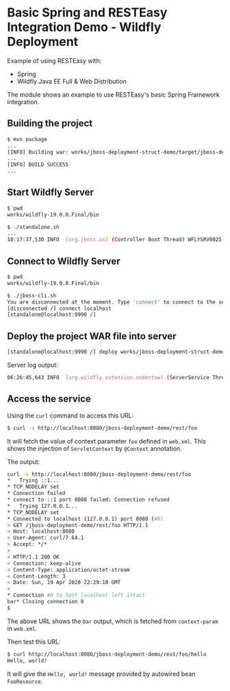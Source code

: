 # Basic Spring and RESTEasy Integration Demo - Wildfly Deployment 

Example of using RESTEasy with:

- Spring
- Wildfly Java EE Full & Web Distribution

The module shows an example to use RESTEasy's basic Spring Framework integration.

## Building the project

```bash
$ mvn package
...
[INFO] Building war: works/jboss-deployment-struct-demo/target/jboss-deployment-demo.war
...
[INFO] BUILD SUCCESS
...
```

## Start Wildfly Server

```bash
$ pwd
works/wildfly-19.0.0.Final/bin
```

```bash
$ ./standalone.sh
...
18:17:37,530 INFO  [org.jboss.as] (Controller Boot Thread) WFLYSRV0025: WildFly Full 19.0.0.Final (WildFly Core 11.0.0.Final) started in 5462ms - Started 641 of 868 services (379 services are lazy, passive or on-demand)
```

## Connect to Wildfly Server

```bash
$ pwd
works/wildfly-19.0.0.Final/bin
```

```bash
$ ./jboss-cli.sh
You are disconnected at the moment. Type 'connect' to connect to the server or 'help' for the list of supported commands.
[disconnected /] connect localhost
[standalone@localhost:9990 /]
```

## Deploy the project WAR file into server

```bash
[standalone@localhost:9990 /] deploy works/jboss-deployment-struct-demo/target/jboss-deployment-demo.war --force
```

Server log output:

```bash
06:26:45,643 INFO  [org.wildfly.extension.undertow] (ServerService Thread Pool -- 117) WFLYUT0021: Registered web context: '/jboss-deployment-demo' for server 'default-server'
```

## Access the service

Using the `curl` command to access this URL:

```bash
$ curl -v http://localhost:8080/jboss-deployment-demo/rest/foo
```

It will fetch the value of context parameter `foo` defined in `web.xml`. This shows the injection of `ServletContext` by `@Context` annotation.

The output:

```bash
curl -v http://localhost:8080/jboss-deployment-demo/rest/foo
*   Trying ::1...
* TCP_NODELAY set
* Connection failed
* connect to ::1 port 8080 failed: Connection refused
*   Trying 127.0.0.1...
* TCP_NODELAY set
* Connected to localhost (127.0.0.1) port 8080 (#0)
> GET /jboss-deployment-demo/rest/foo HTTP/1.1
> Host: localhost:8080
> User-Agent: curl/7.64.1
> Accept: */*
> 
< HTTP/1.1 200 OK
< Connection: keep-alive
< Content-Type: application/octet-stream
< Content-Length: 3
< Date: Sun, 19 Apr 2020 22:29:18 GMT
< 
* Connection #0 to host localhost left intact
bar* Closing connection 0
$ 
```

The above URL shows the `bar` output, which is fetched from `context-param` in `web.xml`.

Then test this URL:

```bash
$ curl http://localhost:8080/jboss-deployment-demo/rest/foo/hello
Hello, world!
```

It will give the `Hello, world!` message provided by autowired bean `FooResource`.
